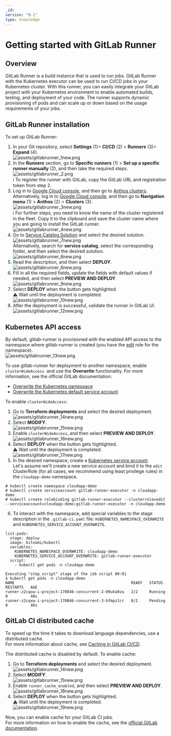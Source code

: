 ```yaml
---
_id: 
version: "0.1"
type: knowledge
---
```

# Getting started with GitLab Runner

## Overview
GitLab Runner is a build instance that is used to run jobs. GitLab Runner with the Kubernetes executor can be used to run CI/CD jobs in your Kubernetes cluster. With this runner, you can easily integrate your GitLab project with your Kubernetes environment to enable automated builds, testing, and deployment of your code. The runner supports dynamic provisioning of pods and can scale up or down based on the usage requirements of your jobs.

## GitLab Runner installation
To set up GitLab Runner: 
1. In your Git repository, select **Settings** (1)> **CI/CD** (2) > **Runners** (3)> **Expand** (4).<br>
![assets/gitlabrunner_1new.png](assets/gitlabrunner_1new.png)
2. In the **Runners** section, go to **Specific runners** (1) > **Set up a specific runner manually** (2), and then take the required steps.<br>
![assets/gitlabrunner_2.png](assets/gitlabrunner_2.png)<br>
:information_source: To register the runner with GitLab, copy the GitLab URL and registration token from step 2.
3. Log in to [Google Cloud console](https://console.cloud.google.com/), and then go to [Anthos clusters](https://console.cloud.google.com/anthos/clusters).<br>
Alternatively,  log in to [Google Cloud console](https://console.cloud.google.com/), and then go to **Navigation menu** (1) > **Anthos** (2) > **Clusters** (3).<br>
![assets/gitlabrunner_3new.png](assets/gitlabrunner_3new.png)<br>
:information_source: For further steps, you need to know the name of the cluster registered in the fleet. Copy it to the clipboard and save the cluster name where you are going to install the GitLab runner.<br>
![assets/gitlabrunner_4new.png](assets/gitlabrunner_4new.png)
4. Go to [Service Catalog Solution](https://console.cloud.google.com/catalog) and select the desired solution.<br>
![assets/gitlabrunner_7new.png](assets/gitlabrunner_7new.png)<br>
Alternatively, search for **service catalog**, select the corresponding folder, and then select the desired solution.<br>
![assets/gitlabrunner_6new.png](assets/gitlabrunner_6new.png)
5. Read the description, and then select **DEPLOY**.<br>
![assets/gitlabrunner_6new.png](assets/gitlabrunner_6new.png)
6. Fill in all the required fields, update the fields with default values if needed, and then select **PREVIEW AND DEPLOY**.<br>
![assets/gitlabrunner_9new.png](assets/gitlabrunner_9new.png)
7. Select **DEPLOY** when the button gets highlighted.<br>
:warning: Wait until the deployment is completed.<br>
![assets/gitlabrunner_10new.png](assets/gitlabrunner_10new.png)
8. After the deployment is successful, validate the runner in GitLab UI.<br>
![assets/gitlabrunner_12new.png](assets/gitlabrunner_12new.png)

## Kubernetes API access
By default, gitlab-runner is provisioned with the enabled API access to the namespace where gitlab-runner is created (you have the [edit](https://kubernetes.io/docs/reference/access-authn-authz/rbac/#user-facing-roles) role for the namespace).<br>
![assets/gitlabrunner_13new.png](assets/gitlabrunner_13new.png)

To use gitlab-runner for deployment to another namespace, enable <code>clusterWideAccess</code>  and use the **Overwrite** functionality. For more information, see the official GitLab documentation:<br>
- [Overwrite the Kubernetes namespace](https://docs.gitlab.com/runner/executors/kubernetes.html#overwrite-the-kubernetes-namespace)
- [Overwrite the Kubernetes default service account](https://docs.gitlab.com/runner/executors/kubernetes.html#overwrite-the-kubernetes-default-service-account)

To enable <code>clusterWideAccess</code>:
1. Go to **Terraform deployments** and select the desired deployment.<br>
![assets/gitlabrunner_14new.png](assets/gitlabrunner_14new.png)
2. Select **MODIFY**.<br>
![assets/gitlabrunner_15new.png](assets/gitlabrunner_15new.png)
3. Enable <code>clusterWideAccess</code>, and then select **PREVIEW AND DEPLOY**.<br>
![assets/gitlabrunner_16new.png](assets/gitlabrunner_16new.png)
4. Select **DEPLOY** when the button gets highlighted.<br>
:warning: Wait until the deployment is completed.<br>
![assets/gitlabrunner_17new.png](assets/gitlabrunner_17new.png)
5. In the desired namespace, create a [Kubernetes service account](https://kubernetes.io/docs/concepts/security/service-accounts/).<br> Let's assume we'll create a new service account and bind it to the <code>edit</code> ClusterRole (for all cases, we recommend using least privilege rules) in the <code>cloudapp-demo</code> namespace.<br>

```
# kubectl create namespace cloudapp-demo
# kubectl create serviceaccount gitlab-runner-executor -n cloudapp-demo
# kubectl create rolebinding gitlab-runner-executor --clusterrole=edit --serviceaccount=cloudapp-demo:gitlab-runner-executor -n cloudapp-demo
```
6. To interact with the namespace, add special variables to the stage description in the <code>.gitlab-ci.yaml</code> file: <code>KUBERNETES_NAMESPACE_OVERWRITE</code> and <code>KUBERNETES_SERVICE_ACCOUNT_OVERWRITE</code>.<br>

```
list-pods:
  stage: deploy
  image: bitnami/kubectl
  variables:
    KUBERNETES_NAMESPACE_OVERWRITE: cloudapp-demo
    KUBERNETES_SERVICE_ACCOUNT_OVERWRITE: gitlab-runner-executor
  script:
    - kubectl get pods -n cloudapp-demo
```
```
Executing "step_script" stage of the job script 00:01
$ kubectl get pods -n cloudapp-demo
NAME                                                   READY   STATUS    RESTARTS   AGE
runner-z2cqxw-i-project-170846-concurrent-2-09uka0za   2/2     Running   0          48s
runner-z2cqxw-i-project-170846-concurrent-3-bfmpz1cr   0/2     Pending   0          46s
```
## GitLab CI distributed cache
To speed up the time it takes to download language dependencies, use a distributed cache.<br>
For more information about cache, see [Caching in GitLab CI/CD](https://docs.gitlab.com/ee/ci/caching/).

The distributed cache is disabled by default. To enable cache:
1. Go to **Terraform deployments** and select the desired deployment.<br>
![assets/gitlabrunner_14new.png](assets/gitlabrunner_14new.png)
2. Select **MODIFY**.<br>
![assets/gitlabrunner_15new.png](assets/gitlabrunner_15new.png)
3. Enable <code>runner_cache_enabled</code>, and then select **PREVIEW AND DEPLOY**.<br>
![assets/gitlabrunner_18new.png](assets/gitlabrunner_18new.png)
4. Select **DEPLOY** when the button gets highlighted.<br>
:warning: Wait until the deployment is completed.<br>
![assets/gitlabrunner_19new.png](assets/gitlabrunner_19new.png)

Now, you can enable cache for your GitLab CI jobs.<br>
For more information on how to enable the cache, see the [official GitLab documentation](https://docs.gitlab.com/ee/ci/yaml/#cache).

